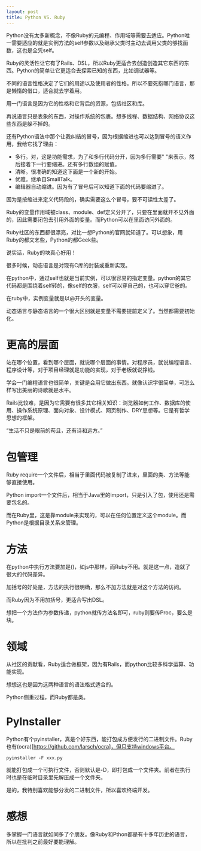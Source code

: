 ```yaml
---
layout: post
title: Python VS. Ruby
---
```


Python没有太多新概念，不像Ruby的元编程、作用域等需要去适应。Python唯一需要适应的就是实例方法的self参数以及继承父类时主动去调用父类的够找函数，这也是全凭self。

Ruby的灵活性让它有了Rails、DSL，所以Ruby更适合去创造创造其它东西的东西。Python的简单让它更适合去探索已知的东西，比如调试器等。

不同的语言性格决定了它们的用途以及使用者的性格。所以不要死抱哪门语言，那是懒惰的借口，适合就去学着用。

用一门语言是因为它的性格和它背后的资源，包括社区和库。

再说语言只是表象的东西，对操作系统的包裹。想多线程、数据结构、网络协议这些东西是躲不掉的。

还有Python语法中那个让我纠结的冒号，因为根据缩进也可以达到冒号的语义作用，我给它找了理由：

* 多行。对，这是功能需求，为了和多行代码分开，因为多行需要" \"来表示，然后接着下一行要缩进。还有多行数组的赋值。
* 清晰。很准确的知道这下面是一个新的开始。
* 优雅。继承自SmallTalk。
* 编辑器自动缩进。因为有了冒号后可以知道下面的代码要缩进了。

因为是按缩进来定义代码段的，确实需要这么个冒号，要不可读性太差了。

Ruby的变量作用域被class、module、def定义分开了，只要在里面就开不见外面的，因此需要闭包去引用外面的变量。而Python可以在里面访问外面的。

Ruby社区的东西都很漂亮，对比一想Python的官网就知道了。可以想象，用Ruby的都文艺些，Python的都Geek些。

说实话，Ruby的块真心好用！

很多时候，动态语言是对现有C库的封装或重新实现。

在python中，通过self也就是当前实例，可以很容易的指定变量。python的其它代码都是围绕着self转的，像self的衣服，self可以穿自己的，也可以穿它爸的。

在ruby中，实例变量就是以@开头的变量。

动态语言与静态语言的一个很大区别就是变量不需要提前定义了。当然都需要初始化。

# 更高的层面
站在哪个位置，看到哪个层面，就说哪个层面的事情。对程序员，就说编程语言、程序设计等，对于项目经理就是功能的实现，对于老板就说挣钱。

学会一门编程语言也很简单，关键是会用它做出东西。就像认识字很简单，可怎么样写出美丽的诗歌就是水平。

Rails比较难，是因为它需要有很多其它相关知识：浏览器如何工作、数据库的使用、操作系统原理、面向对象、设计模式、网页制作、DRY思想等。它是有哲学思想的框架。

“生活不只是眼前的苟且，还有诗和远方。”

# 包管理
Ruby require一个文件后，相当于里面代码被复制了进来，里面的类、方法等能够直接使用。

Python import一个文件后，相当于Java里的import，只是引入了包，使用还是需要包名的。

而在Ruby里，这是靠module来实现的，可以在任何位置定义这个module。而Python是根据目录关系来管理。


# 方法
在python中执行方法要加是()，如js中那样，而Ruby不用。就是这一点，造就了很大的代码差异。

加括号的好处是，方法的执行很明确，那么不加方法就是对这个方法的访问。

而Ruby因为不用加括号，更适合写出DSL。

想把一个方法作为参数传递，python就传方法名即可，ruby则要传Proc，要么是块。

# 领域
从社区的贡献看，Ruby适合做框架，因为有Rails，而python比较多科学运算、功能实现。

想想这也是因为这两种语言的语法格式适合的。

Python侧重过程，而Ruby都是类。

# PyInstaller
Python有个pyinstaller，真是个好东西，能打包成方便发行的二进制文件。Ruby也有(ocra)[https://github.com/larsch/ocra]，但只支持windows平台。

```
pyinstaller -F xxx.py
```

就能打包成一个可执行文件，否则默认是-D，即打包成一个文件夹。前者在执行时也是在临时目录里先解压成一个文件夹。

是的，我特别喜欢能够分发的二进制文件，所以喜欢终端开发。

# 感想
多掌握一门语言就如同多了个朋友。像Ruby和Pthon都是有十多年历史的语言，所以在批判之前最好要能理解。
